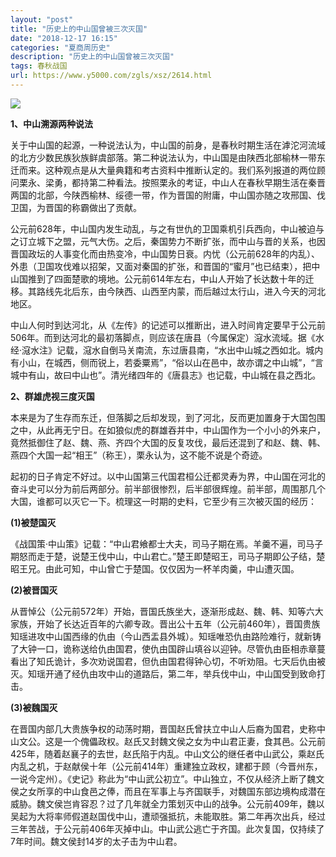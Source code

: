 ```yaml
---
layout: "post"
title: "历史上的中山国曾被三次灭国"
date: "2018-12-17 16:15"
categories: "夏商周历史"
description: "历史上的中山国曾被三次灭国"
tags: 春秋战国
url: https://www.y5000.com/zgls/xsz/2614.html
---
```






**![](https://img.y5000.com/uploads/allimg/160510/4-160510220U0913.jpg)**

**1、中山溯源两种说法**

关于中山国的起源，一种说法认为，中山国的前身，是春秋时期生活在滹沱河流域的北方少数民族狄族鲜虞部落。第二种说法认为，中山国是由陕西北部榆林一带东迁而来。这种观点是从大量典籍和考古资料中推断认定的。我们系列报道的两位顾问栗永、梁勇，都持第二种看法。按照栗永的考证，中山人在春秋早期生活在秦晋两国的北部，今陕西榆林、绥德一带，作为晋国的附庸，中山国亦随之攻邢国、伐卫国，为晋国的称霸做出了贡献。

公元前628年，中山国内发生动乱，与之有世仇的卫国乘机引兵西向，中山被迫与之订立城下之盟，元气大伤。之后，秦国势力不断扩张，而中山与晋的关系，也因晋国政坛的人事变化而由热变冷，中山国势日衰。内忧（公元前628年的内乱）、外患（卫国攻伐难以招架，又面对秦国的扩张，和晋国的“蜜月”也已结束），把中山国推到了四面楚歌的境地。公元前614年左右，中山人开始了长达数十年的迁移。其路线先北后东，由今陕西、山西至内蒙，而后越过太行山，进入今天的河北地区。

中山人何时到达河北，从《左传》的记述可以推断出，进入时间肯定要早于公元前506年。而到达河北的最初落脚点，则应该在唐县（今属保定）滱水流域。据《水经·滱水注》记载，滱水自倒马关南流，东过唐县南，“水出中山城之西如北。城内有小山，在城西，侧而锐上，若委粟焉”，“俗以山在邑中，故亦谓之中山城”，“言城中有山，故曰中山也”。清光绪四年的《唐县志》也记载，中山城在县之西北。

**2、群雄虎视三度灭国**

本来是为了生存而东迁，但落脚之后却发现，到了河北，反而更加置身于大国包围之中，从此再无宁日。在如狼似虎的群雄吞并中，中山国作为一个小小的外来户，竟然抵御住了赵、魏、燕、齐四个大国的反复攻伐，最后还混到了和赵、魏、韩、燕四个大国一起“相王”（称王），栗永认为，这不能不说是个奇迹。

起初的日子肯定不好过。以中山国第三代国君桓公迁都灵寿为界，中山国在河北的奋斗史可以分为前后两部分。前半部很惨烈，后半部很辉煌。前半部，周围那几个大国，谁都可以灭它一下。梳理这一时期的史料，它至少有三次被灭国的经历：

**(1)被楚国灭**

《战国策·中山策》记载：“中山君飨都士大夫，司马子期在焉。羊羹不遍，司马子期怒而走于楚，说楚王伐中山，中山君亡。”楚王即楚昭王，司马子期即公子结，楚昭王兄。由此可知，中山曾亡于楚国。仅仅因为一杯羊肉羹，中山遭灭国。

**(2)被晋国灭**

从晋悼公（公元前572年）开始，晋国氏族坐大，逐渐形成赵、魏、韩、知等六大家族，开始了长达近百年的六卿专政。晋出公十五年（公元前460年），晋国贵族知瑶进攻中山国西缘的仇由（今山西盂县外城）。知瑶唯恐仇由路险难行，就新铸了大钟一口，诡称送给仇由国君，使仇由国辟山填谷以迎钟。尽管仇由臣相赤章蔓看出了知氏诡计，多次劝说国君，但仇由国君得钟心切，不听劝阻。七天后仇由被灭。知瑶开通了经仇由攻中山的道路后，第二年，举兵伐中山，中山国受到致命打击。

**(3)被魏国灭**

在晋国内部几大贵族争权的动荡时期，晋国赵氏曾扶立中山人后裔为国君，史称中山文公。这是一个傀儡政权。赵氏又封魏文侯之女为中山君正妻，食其邑。公元前425年，随着赵襄子的去世，赵氏陷于内乱。中山文公的继任者中山武公，乘赵氏内乱之机，于赵献侯十年（公元前414年）重建独立政权，建都于顾（今晋州东，一说今定州）。《史记》称此为“中山武公初立”。中山独立，不仅从经济上断了魏文侯之女所享的中山食邑之俸，而且在军事上与齐国联手，对魏国东部边境构成潜在威胁。魏文侯岂肯容忍？过了几年就全力策划灭中山的战争。公元前409年，魏以吴起为大将率师假道赵国伐中山，遭顽强抵抗，未能取胜。第二年再次出兵，经过三年苦战，于公元前406年灭掉中山。中山武公逃亡于齐国。此次复国，仅持续了7年时间。魏文侯封14岁的太子击为中山君。
